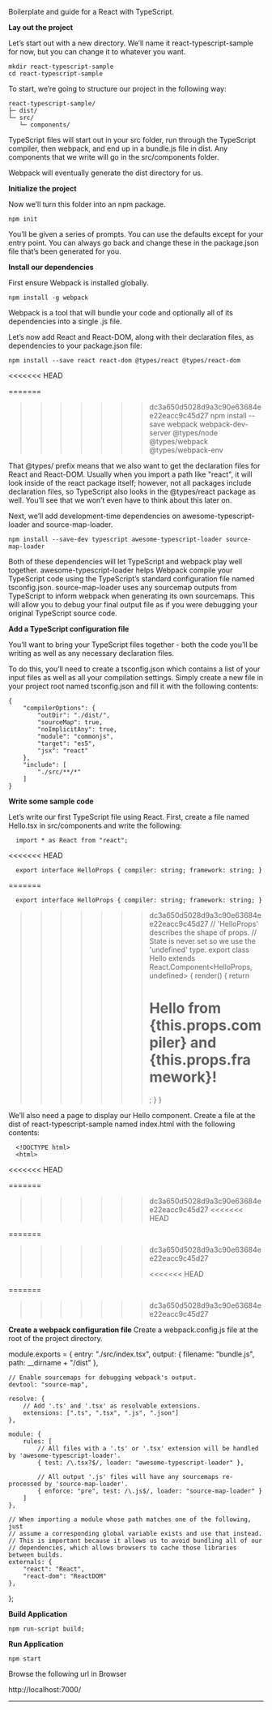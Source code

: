 Boilerplate and guide for a React with TypeScript.

**Lay out the project**

Let’s start out with a new directory. We’ll name it react-typescript-sample for now, but you can change it to whatever you want.

    mkdir react-typescript-sample
    cd react-typescript-sample

To start, we’re going to structure our project in the following way:

    react-typescript-sample/
    ├─ dist/
    └─ src/
       └─ components/

TypeScript files will start out in your src folder, run through the TypeScript compiler, then webpack, and end up in a bundle.js file in dist. Any components that we write will go in the src/components folder.

Webpack will eventually generate the dist directory for us.

**Initialize the project**

Now we’ll turn this folder into an npm package.

    npm init

You’ll be given a series of prompts. You can use the defaults except for your entry point. You can always go back and change these in the package.json file that’s been generated for you.

**Install our dependencies**

First ensure Webpack is installed globally.

    npm install -g webpack

Webpack is a tool that will bundle your code and optionally all of its dependencies into a single .js file.

Let’s now add React and React-DOM, along with their declaration files, as dependencies to your package.json file:

    npm install --save react react-dom @types/react @types/react-dom
<<<<<<< HEAD

=======

>>>>>>> dc3a650d5028d9a3c90e63684ee22eacc9c45d27
    npm install --save webpack webpack-dev-server @types/node @types/webpack @types/webpack-env


That @types/ prefix means that we also want to get the declaration files for React and React-DOM. Usually when you import a path like "react", it will look inside of the react package itself; however, not all packages include declaration files, so TypeScript also looks in the @types/react package as well. You’ll see that we won’t even have to think about this later on.

Next, we’ll add development-time dependencies on awesome-typescript-loader and source-map-loader.

    npm install --save-dev typescript awesome-typescript-loader source-map-loader

Both of these dependencies will let TypeScript and webpack play well together. awesome-typescript-loader helps Webpack compile your TypeScript code using the TypeScript’s standard configuration file named tsconfig.json. source-map-loader uses any sourcemap outputs from TypeScript to inform webpack when generating its own sourcemaps. This will allow you to debug your final output file as if you were debugging your original TypeScript source code.

**Add a TypeScript configuration file**

You’ll want to bring your TypeScript files together - both the code you’ll be writing as well as any necessary declaration files.

To do this, you’ll need to create a tsconfig.json which contains a list of your input files as well as all your compilation settings. Simply create a new file in your project root named tsconfig.json and fill it with the following contents:

    {
        "compilerOptions": {
            "outDir": "./dist/",
            "sourceMap": true,
            "noImplicitAny": true,
            "module": "commonjs",
            "target": "es5",
            "jsx": "react"
        },
        "include": [
            "./src/**/*"
        ]
    }

**Write some sample code**

Let’s write our first TypeScript file using React. First, create a file named Hello.tsx in src/components and write the following:

      import * as React from "react";
<<<<<<< HEAD

      export interface HelloProps { compiler: string; framework: string; }

=======

      export interface HelloProps { compiler: string; framework: string; }

>>>>>>> dc3a650d5028d9a3c90e63684ee22eacc9c45d27
      // 'HelloProps' describes the shape of props.
      // State is never set so we use the 'undefined' type.
      export class Hello extends React.Component<HelloProps, undefined> {
          render() {
              return <h1>Hello from {this.props.compiler} and {this.props.framework}!</h1>;
          }
      }

We’ll also need a page to display our Hello component. Create a file at the dist of react-typescript-sample named index.html with the following contents:

      <!DOCTYPE html>
      <html>
<<<<<<< HEAD

=======

>>>>>>> dc3a650d5028d9a3c90e63684ee22eacc9c45d27
      <head>
        <meta charset=utf-8>
        <title>React-Typescript-Application</title>
      </head>
<<<<<<< HEAD

=======

>>>>>>> dc3a650d5028d9a3c90e63684ee22eacc9c45d27
      <body>
        <div id=root></div>
        <script type="text/javascript" src="/bundle.js"></script>
      </body>
<<<<<<< HEAD

=======

>>>>>>> dc3a650d5028d9a3c90e63684ee22eacc9c45d27
      </html>

**Create a webpack configuration file**
Create a webpack.config.js file at the root of the project directory.

module.exports = {
    entry: "./src/index.tsx",
    output: {
        filename: "bundle.js",
        path: __dirname + "/dist"
    },

    // Enable sourcemaps for debugging webpack's output.
    devtool: "source-map",

    resolve: {
        // Add '.ts' and '.tsx' as resolvable extensions.
        extensions: [".ts", ".tsx", ".js", ".json"]
    },

    module: {
        rules: [
            // All files with a '.ts' or '.tsx' extension will be handled by 'awesome-typescript-loader'.
            { test: /\.tsx?$/, loader: "awesome-typescript-loader" },

            // All output '.js' files will have any sourcemaps re-processed by 'source-map-loader'.
            { enforce: "pre", test: /\.js$/, loader: "source-map-loader" }
        ]
    },

    // When importing a module whose path matches one of the following, just
    // assume a corresponding global variable exists and use that instead.
    // This is important because it allows us to avoid bundling all of our
    // dependencies, which allows browsers to cache those libraries between builds.
    externals: {
        "react": "React",
        "react-dom": "ReactDOM"
    },
};

**Build Application**

    npm run-script build;

**Run Application**

    npm start

Browse the following url in Browser

http://localhost:7000/


----------
